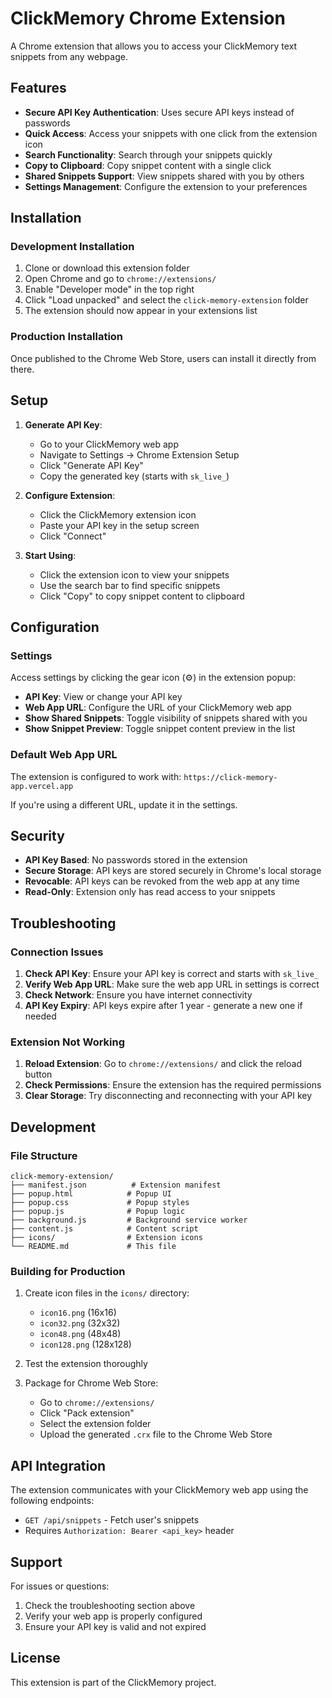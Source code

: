 # ClickMemory Chrome Extension

A Chrome extension that allows you to access your ClickMemory text snippets from any webpage.

## Features

- **Secure API Key Authentication**: Uses secure API keys instead of passwords
- **Quick Access**: Access your snippets with one click from the extension icon
- **Search Functionality**: Search through your snippets quickly
- **Copy to Clipboard**: Copy snippet content with a single click
- **Shared Snippets Support**: View snippets shared with you by others
- **Settings Management**: Configure the extension to your preferences

## Installation

### Development Installation

1. Clone or download this extension folder
2. Open Chrome and go to `chrome://extensions/`
3. Enable "Developer mode" in the top right
4. Click "Load unpacked" and select the `click-memory-extension` folder
5. The extension should now appear in your extensions list

### Production Installation

Once published to the Chrome Web Store, users can install it directly from there.

## Setup

1. **Generate API Key**: 
   - Go to your ClickMemory web app
   - Navigate to Settings → Chrome Extension Setup
   - Click "Generate API Key"
   - Copy the generated key (starts with `sk_live_`)

2. **Configure Extension**:
   - Click the ClickMemory extension icon
   - Paste your API key in the setup screen
   - Click "Connect"

3. **Start Using**:
   - Click the extension icon to view your snippets
   - Use the search bar to find specific snippets
   - Click "Copy" to copy snippet content to clipboard

## Configuration

### Settings

Access settings by clicking the gear icon (⚙️) in the extension popup:

- **API Key**: View or change your API key
- **Web App URL**: Configure the URL of your ClickMemory web app
- **Show Shared Snippets**: Toggle visibility of snippets shared with you
- **Show Snippet Preview**: Toggle snippet content preview in the list

### Default Web App URL

The extension is configured to work with: `https://click-memory-app.vercel.app`

If you're using a different URL, update it in the settings.

## Security

- **API Key Based**: No passwords stored in the extension
- **Secure Storage**: API keys are stored securely in Chrome's local storage
- **Revocable**: API keys can be revoked from the web app at any time
- **Read-Only**: Extension only has read access to your snippets

## Troubleshooting

### Connection Issues

1. **Check API Key**: Ensure your API key is correct and starts with `sk_live_`
2. **Verify Web App URL**: Make sure the web app URL in settings is correct
3. **Check Network**: Ensure you have internet connectivity
4. **API Key Expiry**: API keys expire after 1 year - generate a new one if needed

### Extension Not Working

1. **Reload Extension**: Go to `chrome://extensions/` and click the reload button
2. **Check Permissions**: Ensure the extension has the required permissions
3. **Clear Storage**: Try disconnecting and reconnecting with your API key

## Development

### File Structure

```
click-memory-extension/
├── manifest.json          # Extension manifest
├── popup.html            # Popup UI
├── popup.css             # Popup styles
├── popup.js              # Popup logic
├── background.js         # Background service worker
├── content.js            # Content script
├── icons/                # Extension icons
└── README.md             # This file
```

### Building for Production

1. Create icon files in the `icons/` directory:
   - `icon16.png` (16x16)
   - `icon32.png` (32x32)
   - `icon48.png` (48x48)
   - `icon128.png` (128x128)

2. Test the extension thoroughly

3. Package for Chrome Web Store:
   - Go to `chrome://extensions/`
   - Click "Pack extension"
   - Select the extension folder
   - Upload the generated `.crx` file to the Chrome Web Store

## API Integration

The extension communicates with your ClickMemory web app using the following endpoints:

- `GET /api/snippets` - Fetch user's snippets
- Requires `Authorization: Bearer <api_key>` header

## Support

For issues or questions:
1. Check the troubleshooting section above
2. Verify your web app is properly configured
3. Ensure your API key is valid and not expired

## License

This extension is part of the ClickMemory project. 